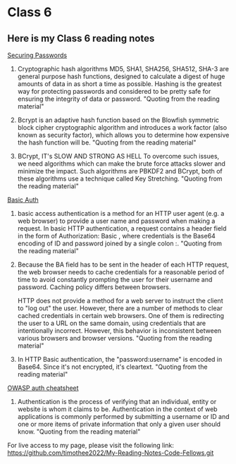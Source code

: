 # Class 6

## Here is my Class 6 reading notes

[Securing Passwords](https://thehackernews.com/2014/04/securing-passwords-with-bcrypt-hashing.html)

1. Cryptographic hash algorithms MD5, SHA1, SHA256, SHA512, SHA-3 are general purpose hash functions, designed to calculate a digest of huge amounts of data in as short a time as possible. Hashing is the greatest way for protecting passwords and considered to be pretty safe for ensuring the integrity of data or password.
"Quoting from the reading material"

2. Bcrypt is an adaptive hash function based on the Blowfish symmetric block cipher cryptographic algorithm and introduces a work factor (also known as security factor), which allows you to determine how expensive the hash function will be.
"Quoting from the reading material"

3. BCrypt, IT's SLOW AND STRONG AS HELL
To overcome such issues, we need algorithms which can make the brute force attacks slower and minimize the impact. Such algorithms are PBKDF2 and BCrypt, both of these algorithms use a technique called Key Stretching.
"Quoting from the reading material"

[Basic Auth](https://en.wikipedia.org/wiki/Basic_access_authentication)

1. basic access authentication is a method for an HTTP user agent (e.g. a web browser) to provide a user name and password when making a request. In basic HTTP authentication, a request contains a header field in the form of Authorization: Basic <credentials>, where credentials is the Base64 encoding of ID and password joined by a single colon :.
"Quoting from the reading material"

2. Because the BA field has to be sent in the header of each HTTP request, the web browser needs to cache credentials for a reasonable period of time to avoid constantly prompting the user for their username and password. Caching policy differs between browsers.

    HTTP does not provide a method for a web server to instruct the client to "log out" the user. However, there are a number of methods to clear cached credentials in certain web browsers. One of them is redirecting the user to a URL on the same domain, using credentials that are intentionally incorrect. However, this behavior is inconsistent between various browsers and browser versions.
"Quoting from the reading material"

3. In HTTP Basic authentication, the "password:username" is encoded in Base64. Since it's not encrypted, it's cleartext.
"Quoting from the reading material"

[OWASP auth cheatsheet](https://www.owasp.org/index.php/Authentication_Cheat_Sheet)

1. Authentication is the process of verifying that an individual, entity or website is whom it claims to be. Authentication in the context of web applications is commonly performed by submitting a username or ID and one or more items of private information that only a given user should know.
"Quoting from the reading material"

For live access to my page, please visit the following link: 
https://github.com/timothee2022/My-Reading-Notes-Code-Fellows.git